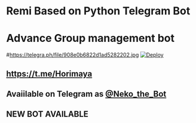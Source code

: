 

# Remi Based on Python Telegram Bot

# Advance Group management bot
#https://telegra.ph/file/908e0b6822d1ad5282202.jpg
[![Deploy](https://www.herokucdn.com/deploy/button.svg)](https://heroku.com/deploy?template=https://github.com/Hodacka/Remibot)

## https://t.me/Horimaya
## Avaiilable on Telegram as [@Neko_the_Bot](https://t.me/Neko_the_Bot)
## NEW BOT AVAILABLE

